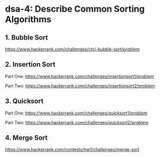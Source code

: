 # dsa-4: Describe Common Sorting Algorithms

## 1. Bubble Sort

https://www.hackerrank.com/challenges/ctci-bubble-sort/problem

## 2. Insertion Sort

Part One: https://www.hackerrank.com/challenges/insertionsort1/problem

Part Two: https://www.hackerrank.com/challenges/insertionsort2/problem

## 3. Quicksort

Part One: https://www.hackerrank.com/challenges/quicksort1/problem

Part Two: https://www.hackerrank.com/challenges/quicksort2/problem

## 4. Merge Sort

https://www.hackerrank.com/contests/hw1/challenges/merge-sort


